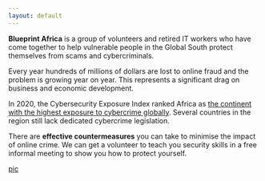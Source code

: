 ```yaml
---
layout: default
---
```


**Blueprint Africa** is a group of volunteers and retired IT workers who have come together to help vulnerable people in the Global South protect themselves from scams and cybercriminals.

Every year hundreds of millions of dollars are lost to online fraud and the problem is growing year on year. This represents a significant drag on business and economic development. 

In 2020, the Cybersecurity Exposure Index ranked Africa as [the continent with the highest exposure to cybercrime globally](https://passwordmanagers.co/cybersecurity-exposure-index/#global). Several countries in the region still lack dedicated cybercrime legislation. 

There are **effective countermeasures** you can take to minimise the impact of online crime. We can get a volunteer to teach you security skills in a free informal meeting to show you how to protect yourself.

<!--- Comments are Fun [logo](https://blueprintafrica.github.io/assets/blueprint.png) --->
[pic](https://blueprintafrica.github.io/assets/cybersecurity.png)
